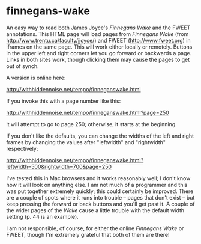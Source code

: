 finnegans-wake
==============

An easy way to read both James Joyce's _Finnegans Wake_ and the FWEET annotations. This HTML page will load pages from _Finnegans Wake_ 
(from http://www.trentu.ca/faculty/jjoyce/) and FWEET (http://www.fweet.org) in iframes on the same page. This will work
either locally or remotely. Buttons in the upper left and right corners let you go forward or backwards a page. Links in 
both sites work, though clicking them may cause the pages to get out of synch. 

A version is online here:

http://withhiddennoise.net/tempo/finneganswake.html

If you invoke this with a page number like this:

http://withhiddennoise.net/tempo/finneganswake.html?page=250

it will attempt to go to page 250; otherwise, it starts at the beginning. 

If you don't like the defaults, you can change the widths of the left and right frames by changing the values after 
"leftwidth" and "rightwidth" respectively:

http://withhiddennoise.net/tempo/finneganswake.html?leftwidth=500&rightwidth=700&page=250

I've tested this in Mac browsers and it works reasonably well; I don't know how it will look on anything else. I am
not much of a programmer and this was put together extremely quickly; this could certainly be improved. There are a
couple of spots where it runs into trouble – pages that don't exist – but keep pressing the forward or back buttons
and you'll get past it. A couple of the wider pages of the _Wake_ cause a little trouble with the default width 
setting (p. 44 is an example).

I am not responsible, of course, for either the online _Finnegans Wake_ or FWEET, though I'm extremely grateful that 
both of them are there!

